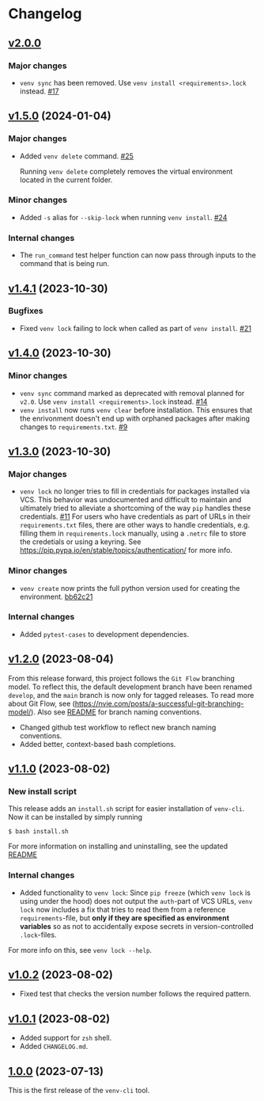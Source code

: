 # Changelog

## [v2.0.0](https://github.com/SallingGroup-AI-and-ML/venv-cli/releases/tag/v2.0.0)

### Major changes
* `venv sync` has been removed. Use `venv install <requirements>.lock` instead. [#17](https://github.com/SallingGroup-AI-and-ML/venv-cli/pull/17)

## [v1.5.0](https://github.com/SallingGroup-AI-and-ML/venv-cli/releases/tag/v1.5.0) (2024-01-04)

### Major changes
* Added `venv delete` command. [#25](https://github.com/SallingGroup-AI-and-ML/venv-cli/pull/25)

  Running `venv delete` completely removes the virtual environment located in the current folder.

### Minor changes
* Added `-s` alias for `--skip-lock` when running `venv install`. [#24](https://github.com/SallingGroup-AI-and-ML/venv-cli/pull/24)

### Internal changes
* The `run_command` test helper function can now pass through inputs to the command that is being run.

## [v1.4.1](https://github.com/SallingGroup-AI-and-ML/venv-cli/releases/tag/v1.4.1) (2023-10-30)

### Bugfixes
* Fixed `venv lock` failing to lock when called as part of `venv install`. [#21](https://github.com/SallingGroup-AI-and-ML/venv-cli/pull/21)

## [v1.4.0](https://github.com/SallingGroup-AI-and-ML/venv-cli/releases/tag/v1.4.0) (2023-10-30)

### Minor changes
* `venv sync` command marked as deprecated with removal planned for `v2.0`. Use `venv install <requirements>.lock` instead. [#14](https://github.com/SallingGroup-AI-and-ML/venv-cli/pull/14)
* `venv install` now runs `venv clear` before installation. This ensures that the enrivonment doesn't end up with orphaned packages after making changes to `requirements.txt`. [#9](https://github.com/SallingGroup-AI-and-ML/venv-cli/issues/9)

## [v1.3.0](https://github.com/SallingGroup-AI-and-ML/venv-cli/releases/tag/v1.3.0) (2023-10-30)

### Major changes
* `venv lock` no longer tries to fill in credentials for packages installed via VCS. This behavior was undocumented and difficult to maintain and ultimately tried to alleviate a shortcoming of the way `pip` handles these credentials. [#11](https://github.com/SallingGroup-AI-and-ML/venv-cli/pull/11)
For users who have credentials as part of URLs in their `requirements.txt` files, there are other ways to handle credentials, e.g. filling them in `requirements.lock` manually, using a `.netrc` file to store the credetials or using a keyring. See https://pip.pypa.io/en/stable/topics/authentication/ for more info.

### Minor changes
* `venv create` now prints the full python version used for creating the environment. [bb62c21](https://github.com/SallingGroup-AI-and-ML/venv-cli/commit/bb62c216cbad2fcec06bfb1cde8b875dbfc237d3)

### Internal changes
* Added `pytest-cases` to development dependencies.

## [v1.2.0](https://github.com/SallingGroup-AI-and-ML/venv-cli/releases/tag/v1.2.0) (2023-08-04)

From this release forward, this project follows the `Git Flow` branching model. To reflect this, the default development branch have been renamed `develop`, and the `main` branch is now only for tagged releases.
To read more about Git Flow, see (https://nvie.com/posts/a-successful-git-branching-model/). Also see [README](https://github.com/SallingGroup-AI-and-ML/venv-cli/blob/v1.2.0/README.md#git-flow) for branch naming conventions.

* Changed github test workflow to reflect new branch naming conventions.
* Added better, context-based bash completions.

## [v1.1.0](https://github.com/SallingGroup-AI-and-ML/venv-cli/releases/tag/v1.1.0) (2023-08-02)

### New install script
This release adds an `install.sh` script for easier installation of `venv-cli`. Now it can be installed by simply running
```console
$ bash install.sh
```

For more information on installing and uninstalling, see the updated [README](https://github.com/SallingGroup-AI-and-ML/venv-cli/blob/v1.1.0/README.md)

### Internal changes

* Added functionality to `venv lock`: Since `pip freeze` (which `venv lock` is using under the hood) does not output the `auth`-part of VCS URLs, `venv lock` now includes a fix that tries to read them from a reference `requirements`-file, but **only if they are specified as environment variables** so as not to accidentally expose secrets in version-controlled `.lock`-files.

For more info on this, see `venv lock --help`.

## [v1.0.2](https://github.com/SallingGroup-AI-and-ML/venv-cli/releases/tag/v1.0.2) (2023-08-02)

* Fixed test that checks the version number follows the required pattern.

## [v1.0.1](https://github.com/SallingGroup-AI-and-ML/venv-cli/releases/tag/v1.0.1) (2023-08-02)

* Added support for `zsh` shell.
* Added `CHANGELOG.md`.

## [1.0.0](https://github.com/SallingGroup-AI-and-ML/venv-cli/releases/tag/v1.0.0) (2023-07-13)

This is the first release of the `venv-cli` tool.
